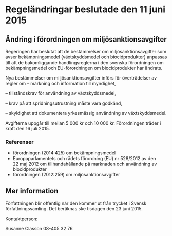 # Regeländringar beslutade den 11 juni 2015

## Ändring i förordningen om miljösanktionsavgifter

Regeringen har beslutat att de bestämmelser om miljösanktionsavgifter som avser bekämpningsmedel (växtskyddsmedel och biocidprodukter) anpassas till att de bakomliggande handlingsreglerna i den svenska förordningen om bekämpningsmedel och EU\-förordningen om biocidprodukter har ändrats.

Nya bestämmelser om miljösanktionsavgifter införs för överträdelser av regler om
– märkning och information till myndighet,

– tillståndskrav för användning av växtskyddsmedel,

– krav på att spridningsutrustning måste vara godkänd,

– skyldighet att dokumentera yrkesmässig användning av växtskyddsmedel.

Avgifterna uppgår till mellan 5 000 kr och 10 000 kr. Förordningen träder i kraft den 16 juli 2015\.

### Referenser

* förordningen (2014:425\) om bekämpningsmedel
* Europaparlamentets och rådets förordning (EU) nr 528/2012 av den 22 maj 2012 om tillhandahållande på marknaden och användning av biocidprodukter
* förordningen (2012:259\) om miljösanktionsavgifter

## Mer information

Författningen blir offentlig när den kommer ut från trycket i Svensk författningssamling. Det beräknas ske tisdagen den 23 juni 2015\.

Kontaktperson:

Susanne Classon 08\-405 32 76
